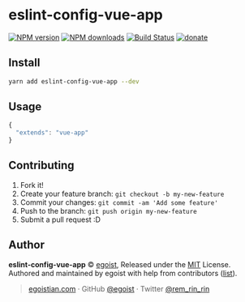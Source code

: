 # eslint-config-vue-app

[![NPM version](https://img.shields.io/npm/v/eslint-config-vue-app.svg?style=flat)](https://npmjs.com/package/eslint-config-vue-app) [![NPM downloads](https://img.shields.io/npm/dm/eslint-config-vue-app.svg?style=flat)](https://npmjs.com/package/eslint-config-vue-app) [![Build Status](https://img.shields.io/circleci/project/egoist/eslint-config-vue-app/master.svg?style=flat)](https://circleci.com/gh/egoist/eslint-config-vue-app) [![donate](https://img.shields.io/badge/$-donate-ff69b4.svg?maxAge=2592000&style=flat)](https://github.com/egoist/donate)

## Install

```bash
yarn add eslint-config-vue-app --dev
```

## Usage

```js
{
  "extends": "vue-app"
}
```

## Contributing

1. Fork it!
2. Create your feature branch: `git checkout -b my-new-feature`
3. Commit your changes: `git commit -am 'Add some feature'`
4. Push to the branch: `git push origin my-new-feature`
5. Submit a pull request :D


## Author

**eslint-config-vue-app** © [egoist](https://github.com/egoist), Released under the [MIT](./LICENSE) License.<br>
Authored and maintained by egoist with help from contributors ([list](https://github.com/egoist/eslint-config-vue-app/contributors)).

> [egoistian.com](https://egoistian.com) · GitHub [@egoist](https://github.com/egoist) · Twitter [@rem_rin_rin](https://twitter.com/rem_rin_rin)
